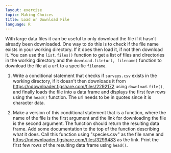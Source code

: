 ```yaml
---
layout: exercise
topic: Making Choices
title: Load or Download File
language: R
---
```


With large data files it can be useful to only download the file if it hasn't
already been downloaded. One way to do this is to check if the file name exists
in your working directory. If it does then load it, if not then download it. You
can use the `list.files()` function to get a list of files and directories in the
working directory and the `download.file(url, filename)` function to download
the file at a `url` to a specific `filename`.

1. Write a conditional statement that checks if `surveys.csv` exists in the
   working directory, if it doesn't then downloads it from
   <https://ndownloader.figshare.com/files/2292172> using `download.file()`, and finally
   loads the file into a data frame and displays the first few rows using the `head()`
   function. The url needs to be in quotes since it is character data.

2. Make a version of this conditional statement that is a function, where the
   name of the file is the first argument and the link for downloading the file
   is the second argument. The function should return the resulting data frame.
   Add some documentation to the top of the function describing what it does.
   Call this function using "species.csv" as the file name and
   <https://ndownloader.figshare.com/files/3299483> as the link. Print the first
   few rows of the resulting data frame using `head()`.
